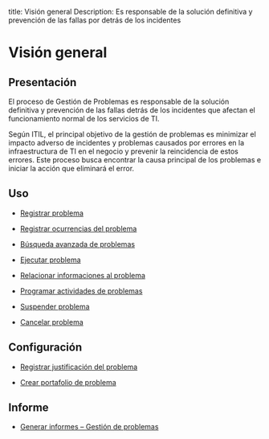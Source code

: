 title: Visión general 
Description: Es responsable de la solución definitiva y prevención de las fallas por detrás de los incidentes
# Visión general

Presentación
----------------

El proceso de Gestión de Problemas es responsable de la solución definitiva
y prevención de las fallas detrás de los incidentes que afectan el funcionamiento normal
de los servicios de TI.

Según ITIL, el principal objetivo de la gestión de problemas es minimizar el impacto
adverso de incidentes y problemas causados por errores en la infraestructura de TI
en el negocio y prevenir la reincidencia de estos errores. Este proceso busca encontrar
la causa principal de los problemas e iniciar la acción que eliminará el error.

Uso
----------------

-   [Registrar problema](/es-es/citsmart-platform-9/processes/problem/use/register-problem.html)

-   [Registrar ocurrencias del problema](/es-es/citsmart-platform-9/processes/problem/use/problem-occurrences.html)

-   [Búsqueda avanzada de problemas](/es-es/citsmart-platform-9/processes/problem/use/advanced-search-for-problem.html)

-   [Ejecutar problema](/es-es/citsmart-platform-9/processes/problem/use/problem-execution.html)

-   [Relacionar informaciones al problema](/es-es/citsmart-platform-9/processes/problem/use/relate-information-to-problem.html)

-   [Programar actividades de problemas](/es-es/citsmart-platform-9/processes/problem/use/schedule-problem-activities.html)

-   [Suspender problema](/es-es/citsmart-platform-9/processes/problem/use/suspend-problem.html)

-   [Cancelar problema](/es-es/citsmart-platform-9/processes/problem/use/cancel-problem.html)

Configuración
----------------

-   [Registrar justificación del problema](/es-es/citsmart-platform-9/processes/problem/configuration/problem-justification.html)

-   [Crear portafolio de problema](/es-es/citsmart-platform-9/processes/problem/configuration/problem-portfolio.html)

Informe
-------------

-   [Generar informes – Gestión de problemas](/es-es/citsmart-platform-9/processes/problem/use/generate-reports-problem-management.html)

<!-- !!! tip "About"

    <b>Product/Version:</b> CITSmart | 8.00 &nbsp;&nbsp;
    <b>Updated:</b>01/31/2021 – Larissa Lourenço
